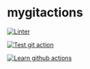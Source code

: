 # mygitactions

[![Linter](https://github.com/VitaliiKalinbet/mygitactions/actions/workflows/superlinter.yml/badge.svg?branch=main)](https://github.com/VitaliiKalinbet/mygitactions/actions/workflows/superlinter.yml)

[![Test git action](https://github.com/VitaliiKalinbet/mygitactions/actions/workflows/github-actions-demo.yml/badge.svg)](https://github.com/VitaliiKalinbet/mygitactions/actions/workflows/github-actions-demo.yml)

[![Learn github actions](https://github.com/VitaliiKalinbet/mygitactions/actions/workflows/learn-github-actions.yml/badge.svg)](https://github.com/VitaliiKalinbet/mygitactions/actions/workflows/learn-github-actions.yml)
